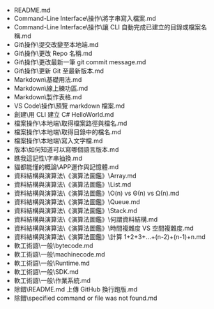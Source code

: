  - README.md
 - Command-Line Interface\操作\將字串寫入檔案.md
 - Command-Line Interface\操作\讓 CLI 自動完成已建立的目錄或檔案名稱.md
 - Git\操作\提交改變至本地端.md
 - Git\操作\更改 Repo 名稱.md
 - Git\操作\更改最新一筆 git commit message.md
 - Git\操作\更新 Git 至最新版本.md
 - Markdown\基礎用法.md
 - Markdown\線上練功區.md
 - Markdown\製作表格.md
 - VS Code\操作\預覽 markdown 檔案.md
 - 創建\用 CLI 建立 C# HelloWorld.md
 - 檔案操作\本地端\取得檔案路徑與檔名.md
 - 檔案操作\本地端\取得目錄中的檔名.md
 - 檔案操作\本地端\寫入文字檔.md
 - 版本\如何知道可以寫哪個語言版本.md
 - 瞧我這記性\字串抽換.md
 - 貓都能懂的概論\APP運作與記憶體.md
 - 資料結構與演算法\《演算法圖鑑》\Array.md
 - 資料結構與演算法\《演算法圖鑑》\List.md
 - 資料結構與演算法\《演算法圖鑑》\O(n) vs Θ(n) vs Ω(n).md
 - 資料結構與演算法\《演算法圖鑑》\Queue.md
 - 資料結構與演算法\《演算法圖鑑》\Stack.md
 - 資料結構與演算法\《演算法圖鑑》\何謂資料結構.md
 - 資料結構與演算法\《演算法圖鑑》\時間複雜度 VS 空間複雜度.md
 - 資料結構與演算法\《演算法圖鑑》\計算 1+2+3+...+(n-2)+(n-1)+n.md
 - 軟工術語\一般\bytecode.md
 - 軟工術語\一般\machinecode.md
 - 軟工術語\一般\Runtime.md
 - 軟工術語\一般\SDK.md
 - 軟工術語\一般\作業系統.md
 - 除錯\README.md 上傳 GitHub 換行跑版.md
 - 除錯\specified command or file was not found.md
